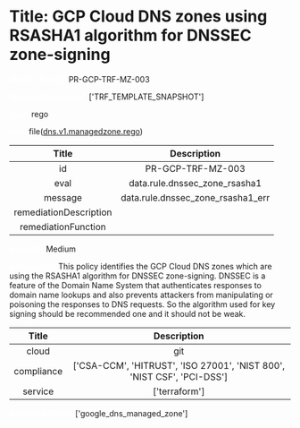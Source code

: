 



# Title: GCP Cloud DNS zones using RSASHA1 algorithm for DNSSEC zone-signing


***<font color="white">Master Test Id:</font>*** PR-GCP-TRF-MZ-003

***<font color="white">Master Snapshot Id:</font>*** ['TRF_TEMPLATE_SNAPSHOT']

***<font color="white">type:</font>*** rego

***<font color="white">rule:</font>*** file([dns.v1.managedzone.rego])  
  
  
  
  

|Title|Description|
| :---: | :---: |
|id|PR-GCP-TRF-MZ-003|
|eval|data.rule.dnssec_zone_rsasha1|
|message|data.rule.dnssec_zone_rsasha1_err|
|remediationDescription||
|remediationFunction||


***<font color="white">Severity:</font>*** Medium

***<font color="white">Description:</font>*** This policy identifies the GCP Cloud DNS zones which are using the RSASHA1 algorithm for DNSSEC zone-signing. DNSSEC is a feature of the Domain Name System that authenticates responses to domain name lookups and also prevents attackers from manipulating or poisoning the responses to DNS requests. So the algorithm used for key signing should be recommended one and it should not be weak.  
  
  

|Title|Description|
| :---: | :---: |
|cloud|git|
|compliance|['CSA-CCM', 'HITRUST', 'ISO 27001', 'NIST 800', 'NIST CSF', 'PCI-DSS']|
|service|['terraform']|


***<font color="white">Resource Types:</font>*** ['google_dns_managed_zone']


[dns.v1.managedzone.rego]: https://github.com/prancer-io/prancer-compliance-test/tree/master/google/terraform/dns.v1.managedzone.rego
